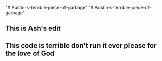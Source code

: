 "# Austin-s-terrible-piece-of-garbage" 
"# Austin-s-terrible-piece-of-garbage" 

## This is Ash's edit
## This code is terrible don't run it ever please for the love of God
